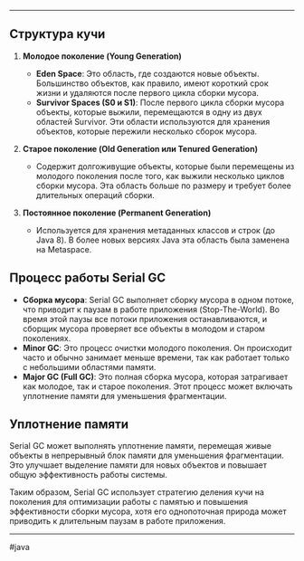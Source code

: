 * * *
## Структура кучи

1. **Молодое поколение (Young Generation)**
   - **Eden Space**: Это область, где создаются новые объекты. Большинство объектов, как правило, имеют короткий срок жизни и удаляются после первого цикла сборки мусора.
   - **Survivor Spaces (S0 и S1)**: После первого цикла сборки мусора объекты, которые выжили, перемещаются в одну из двух областей Survivor. Эти области используются для хранения объектов, которые пережили несколько сборок мусора.

2. **Старое поколение (Old Generation или Tenured Generation)**
   - Содержит долгоживущие объекты, которые были перемещены из молодого поколения после того, как выжили несколько циклов сборки мусора. Эта область больше по размеру и требует более длительных операций сборки.

3. **Постоянное поколение (Permanent Generation)**
   - Используется для хранения метаданных классов и строк (до Java 8). В более новых версиях Java эта область была заменена на Metaspace.

## Процесс работы Serial GC

- **Сборка мусора**: Serial GC выполняет сборку мусора в одном потоке, что приводит к паузам в работе приложения (Stop-The-World). Во время этой паузы все потоки приложения останавливаются, и сборщик мусора проверяет все объекты в молодом и старом поколениях.
- **Minor GC**: Это процесс очистки молодого поколения. Он происходит часто и обычно занимает меньше времени, так как работает только с небольшими областями памяти.
- **Major GC (Full GC)**: Это полная сборка мусора, которая затрагивает как молодое, так и старое поколения. Этот процесс может включать уплотнение памяти для уменьшения фрагментации.

## Уплотнение памяти

Serial GC может выполнять уплотнение памяти, перемещая живые объекты в непрерывный блок памяти для уменьшения фрагментации. Это улучшает выделение памяти для новых объектов и повышает общую эффективность работы системы.

Таким образом, Serial GC использует стратегию деления кучи на поколения для оптимизации работы с памятью и повышения эффективности сборки мусора, хотя его однопоточная природа может приводить к длительным паузам в работе приложения.

* * *
#java 
